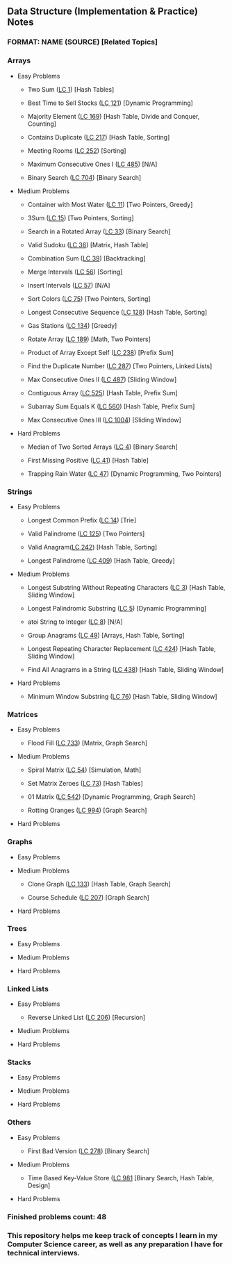 ## Data Structure (Implementation & Practice) Notes

### FORMAT: NAME (SOURCE) [Related Topics]

### Arrays
* Easy Problems

  * Two Sum ([LC 1](https://leetcode.com/problems/two-sum/)) [Hash Tables]

  * Best Time to Sell Stocks ([LC 121](https://leetcode.com/problems/best-time-to-buy-and-sell-stock/)) [Dynamic Programming]

  * Majority Element ([LC 169](https://leetcode.com/problems/majority-element/)) [Hash Table, Divide and Conquer, Counting]

  * Contains Duplicate ([LC 217](https://leetcode.com/problems/contains-duplicate/)) [Hash Table, Sorting]

  * Meeting Rooms ([LC 252](https://leetcode.com/problems/meeting-rooms/)) [Sorting]

  * Maximum Consecutive Ones I ([LC 485](https://leetcode.com/problems/max-consecutive-ones/)) [N/A]

  * Binary Search ([LC 704](https://leetcode.com/problems/binary-search/)) [Binary Search]

* Medium Problems

  * Container with Most Water ([LC 11](https://leetcode.com/problems/container-with-most-water/)) [Two Pointers, Greedy]

  * 3Sum ([LC 15](https://leetcode.com/problems/3sum/)) [Two Pointers, Sorting]

  * Search in a Rotated Array ([LC 33](https://leetcode.com/problems/search-in-rotated-sorted-array/)) [Binary Search]

  * Valid Sudoku ([LC 36](https://leetcode.com/problems/valid-sudoku/)) [Matrix, Hash Table]

  * Combination Sum ([LC 39](https://leetcode.com/problems/combination-sum/)) [Backtracking]

  * Merge Intervals ([LC 56](https://leetcode.com/problems/merge-intervals/)) [Sorting]

  * Insert Intervals ([LC 57](https://leetcode.com/problems/insert-interval/)) [N/A]

  * Sort Colors ([LC 75](https://leetcode.com/problems/sort-colors/)) [Two Pointers, Sorting]

  * Longest Consecutive Sequence ([LC 128](https://leetcode.com/problems/longest-consecutive-sequence/)) [Hash Table, Sorting]

  * Gas Stations ([LC 134](https://leetcode.com/problems/gas-station/)) [Greedy]

  * Rotate Array ([LC 189](https://leetcode.com/problems/rotate-array/)) [Math, Two Pointers]

  * Product of Array Except Self ([LC 238](https://leetcode.com/problems/product-of-array-except-self/)) [Prefix Sum]

  * Find the Duplicate Number ([LC 287](https://leetcode.com/problems/find-the-duplicate-number/)) [Two Pointers, Linked Lists]

  * Max Consecutive Ones II ([LC 487](https://leetcode.com/problems/max-consecutive-ones-ii/)) [Sliding Window]

  * Contiguous Array ([LC 525](https://leetcode.com/problems/contiguous-array/)) [Hash Table, Prefix Sum]

  * Subarray Sum Equals K ([LC 560](https://leetcode.com/problems/subarray-sum-equals-k/)) [Hash Table, Prefix Sum]

  * Max Consecutive Ones III ([LC 1004](https://leetcode.com/problems/max-consecutive-ones-iii/)) [Sliding Window]

* Hard Problems

  * Median of Two Sorted Arrays ([LC 4](https://leetcode.com/problems/median-of-two-sorted-arrays/)) [Binary Search]

  * First Missing Positive ([LC 41](https://leetcode.com/problems/first-missing-positive/)) [Hash Table]

  * Trapping Rain Water ([LC 47](https://leetcode.com/problems/trapping-rain-water/)) [Dynamic Programming, Two Pointers]

### Strings
* Easy Problems

  * Longest Common Prefix ([LC 14](https://leetcode.com/problems/longest-common-prefix/)) [Trie]

  * Valid Palindrome ([LC 125](https://leetcode.com/problems/valid-palindrome/)) [Two Pointers]

  * Valid Anagram([LC 242](https://leetcode.com/problems/valid-anagram/)) [Hash Table, Sorting]

  * Longest Palindrome ([LC 409](https://leetcode.com/problems/longest-palindrome/)) [Hash Table, Greedy]

* Medium Problems

  * Longest Substring Without Repeating Characters ([LC 3](https://leetcode.com/problems/longest-substring-without-repeating-characters/)) [Hash Table, Sliding Window]

  * Longest Palindromic Substring ([LC 5](https://leetcode.com/problems/longest-palindromic-substring/)) [Dynamic Programming]

  * atoi String to Integer ([LC 8](https://leetcode.com/problems/string-to-integer-atoi/)) [N/A]

  * Group Anagrams ([LC 49](https://leetcode.com/problems/group-anagrams/)) [Arrays, Hash Table, Sorting]

  * Longest Repeating Character Replacement ([LC 424](https://leetcode.com/problems/longest-repeating-character-replacement/)) [Hash Table, Sliding Window]

  * Find All Anagrams in a String ([LC 438](https://leetcode.com/problems/find-all-anagrams-in-a-string/)) [Hash Table, Sliding Window]


* Hard Problems

  * Minimum Window Substring ([LC 76](https://leetcode.com/problems/minimum-window-substring/)) [Hash Table, Sliding Window]

### Matrices
* Easy Problems

  * Flood Fill ([LC 733](https://leetcode.com/problems/flood-fill/)) [Matrix, Graph Search]

* Medium Problems

  * Spiral Matrix ([LC 54](https://leetcode.com/problems/spiral-matrix/)) [Simulation, Math]

  * Set Matrix Zeroes ([LC 73](https://leetcode.com/problems/set-matrix-zeroes/)) [Hash Tables]

  * 01 Matrix ([LC 542](https://leetcode.com/problems/01-matrix/)) [Dynamic Programming, Graph Search]

  * Rotting Oranges ([LC 994](https://leetcode.com/problems/rotting-oranges/)) [Graph Search]

* Hard Problems

### Graphs
* Easy Problems


* Medium Problems

  * Clone Graph ([LC 133](https://leetcode.com/problems/clone-graph/)) [Hash Table, Graph Search]

  * Course Schedule ([LC 207](https://leetcode.com/problems/course-schedule/)) [Graph Search]

* Hard Problems

### Trees
* Easy Problems

* Medium Problems

* Hard Problems

### Linked Lists
* Easy Problems

  * Reverse Linked List ([LC 206](https://leetcode.com/problems/reverse-linked-list/)) [Recursion]

* Medium Problems

* Hard Problems

### Stacks
* Easy Problems

* Medium Problems

* Hard Problems

### Others
* Easy Problems

  * First Bad Version ([LC 278](https://leetcode.com/problems/first-bad-version/)) [Binary Search]

* Medium Problems

  * Time Based Key-Value Store ([LC 981](https://leetcode.com/problems/time-based-key-value-store/) [Binary Search, Hash Table, Design] 

* Hard Problems


### Finished problems count: 48
### This repository helps me keep track of concepts I learn in my Computer Science career, as well as any preparation I have for technical interviews.
